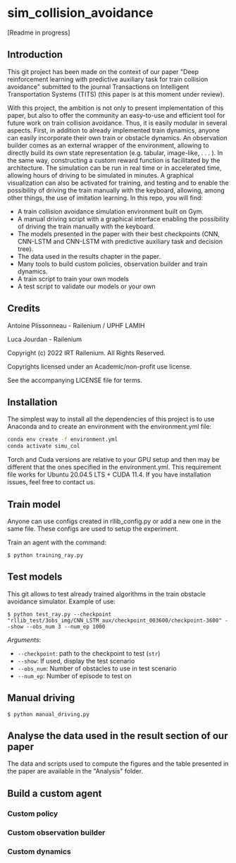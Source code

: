 # sim_collision_avoidance
[Readme in progress]

## Introduction
This git project has been made on the context of our paper "Deep reinforcement learning with predictive
auxiliary task for train collision avoidance" submitted to the journal Transactions on Intelligent Transportation Systems (TITS) 
(this paper is at this moment under review). 

With this project, the ambition is not only to present implementation of this paper, but also to offer the
community an easy-to-use and efficient tool for future work on train collision avoidance. 
Thus, it is easily modular in several aspects. First, in addition to already implemented train dynamics, anyone can
easily incorporate their own train or obstacle dynamics. An observation builder comes as an external wrapper of the environment,
allowing to directly build its own state representation (e.g. tabular, image-like, . . . ). In the same way, constructing a
custom reward function is facilitated by the architecture. The simulation can be run in real time or in accelerated
time, allowing hours of driving to be simulated in minutes. A graphical visualization can also be activated for training,
and testing and to enable the possibility of driving the train manually with the keyboard, allowing, among other things, the
use of imitation learning. In this repo, you will find:

- A train collision avoidance simulation environment built on Gym.
- A manual driving script with a graphical interface enabling the possibility of driving the train
manually with the keyboard.
- The models presented in the paper with their best checkpoints (CNN, CNN-LSTM and CNN-LSTM with predictive auxiliary task and decision tree).
- The data used in the results chapter in the paper.
- Many tools to build custom policies, observation builder and train dynamics.
- A train script to train your own models
- A test script to validate our models or your own







 
## Credits

Antoine Plissonneau - Railenium / UPHF LAMIH

Luca Jourdan - Railenium

Copyright (c) 2022 IRT Railenium. All Rights Reserved.

Copyrights licensed under an Academic/non-profit use license.

See the accompanying LICENSE file for terms.

## Installation

The simplest way to install all the dependencies of this project is to use Anaconda and to create an environment with the environment.yml file: 

```bash
conda env create -f environment.yml
conda activate simu_col
```


Torch and Cuda versions are relative to your GPU setup and then may be different that the ones specified in the environment.yml. This requirement file works for Ubuntu 20.04.5 LTS + CUDA 11.4. If you have installation issues, feel free to contact us.

## Train model

Anyone can use configs created in rllib_config.py or add a new one in the same file. These configs are used to setup the experiment. 

Train an agent with the command:

```
$ python training_ray.py
```

## Test models
This git allows to test already trained algorithms in the train obstacle avoidance simulator. Example of use:
 
```
$ python test_ray.py --checkpoint "rllib_test/3obs_img/CNN_LSTM_aux/checkpoint_003600/checkpoint-3600" --show --obs_num 3 --num_ep 1000
```

_Arguments_:
* `--checkpoint`: path to the checkpoint to test (`str`)
* `--show`: If used, display the test scenario
* `--obs_num`: Number of obstacles to use in test scenario
* `--num_ep`: Number of episode to test on

## Manual driving

```
$ python manual_driving.py
```

## Analyse the data used in the result section of our paper
The data and scripts used to compute the figures and the table presented in the paper are available in the "Analysis" folder. 

 
## Build a custom agent

### Custom policy

### Custom observation builder


### Custom dynamics









